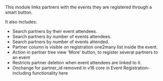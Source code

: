 This module links partners with the events they are registered through a
smart button.

It also includes:

- Search partners by their event attendees.
- Search partners by number of events attendees.
- Search partners by number of events attended.
- Partner column is visible on registration one2many list inside the
  event.
- Action in partner tree view 'More' button, to register several
  partners to an event
- Restricts partner deletion when event attendees are linked to it.
- Onchange for partner_id removed in v16 core in Event Registration-
  including functionality here
